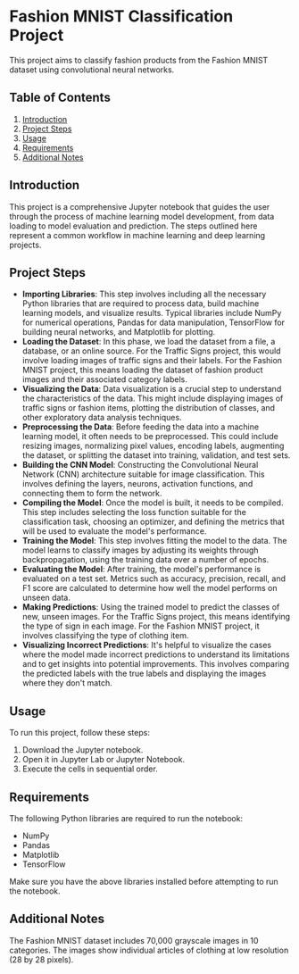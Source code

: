 # Fashion MNIST Classification Project

This project aims to classify fashion products from the Fashion MNIST dataset using convolutional neural networks.

## Table of Contents

1. [Introduction](#introduction)
2. [Project Steps](#project-steps)
3. [Usage](#usage)
4. [Requirements](#requirements)
5. [Additional Notes](#additional-notes)

<a name="introduction"></a>
## Introduction

This project is a comprehensive Jupyter notebook that guides the user through the process of machine learning model development, from data loading to model evaluation and prediction. The steps outlined here represent a common workflow in machine learning and deep learning projects.

<a name="project-steps"></a>
## Project Steps

- **Importing Libraries**: This step involves including all the necessary Python libraries that are required to process data, build machine learning models, and visualize results. Typical libraries include NumPy for numerical operations, Pandas for data manipulation, TensorFlow for building neural networks, and Matplotlib for plotting.
- **Loading the Dataset**:  In this phase, we load the dataset from a file, a database, or an online source. For the Traffic Signs project, this would involve loading images of traffic signs and their labels. For the Fashion MNIST project, this means loading the dataset of fashion product images and their associated category labels.
- **Visualizing the Data**: Data visualization is a crucial step to understand the characteristics of the data. This might include displaying images of traffic signs or fashion items, plotting the distribution of classes, and other exploratory data analysis techniques.
- **Preprocessing the Data**: Before feeding the data into a machine learning model, it often needs to be preprocessed. This could include resizing images, normalizing pixel values, encoding labels, augmenting the dataset, or splitting the dataset into training, validation, and test sets.
- **Building the CNN Model**: Constructing the Convolutional Neural Network (CNN) architecture suitable for image classification. This involves defining the layers, neurons, activation functions, and connecting them to form the network.
- **Compiling the Model**: Once the model is built, it needs to be compiled. This step includes selecting the loss function suitable for the classification task, choosing an optimizer, and defining the metrics that will be used to evaluate the model's performance.
- **Training the Model**: This step involves fitting the model to the data. The model learns to classify images by adjusting its weights through backpropagation, using the training data over a number of epochs.
- **Evaluating the Model**: After training, the model's performance is evaluated on a test set. Metrics such as accuracy, precision, recall, and F1 score are calculated to determine how well the model performs on unseen data.
- **Making Predictions**: Using the trained model to predict the classes of new, unseen images. For the Traffic Signs project, this means identifying the type of sign in each image. For the Fashion MNIST project, it involves classifying the type of clothing item.
- **Visualizing Incorrect Predictions**:  It's helpful to visualize the cases where the model made incorrect predictions to understand its limitations and to get insights into potential improvements. This involves comparing the predicted labels with the true labels and displaying the images where they don't match.

<a name="usage"></a>
## Usage

To run this project, follow these steps:

1. Download the Jupyter notebook.
2. Open it in Jupyter Lab or Jupyter Notebook.
3. Execute the cells in sequential order.

<a name="requirements"></a>
## Requirements

The following Python libraries are required to run the notebook:

- NumPy
- Pandas
- Matplotlib
- TensorFlow

Make sure you have the above libraries installed before attempting to run the notebook.

<a name="additional-notes"></a>
## Additional Notes

The Fashion MNIST dataset includes 70,000 grayscale images in 10 categories. The images show individual articles of clothing at low resolution (28 by 28 pixels).
